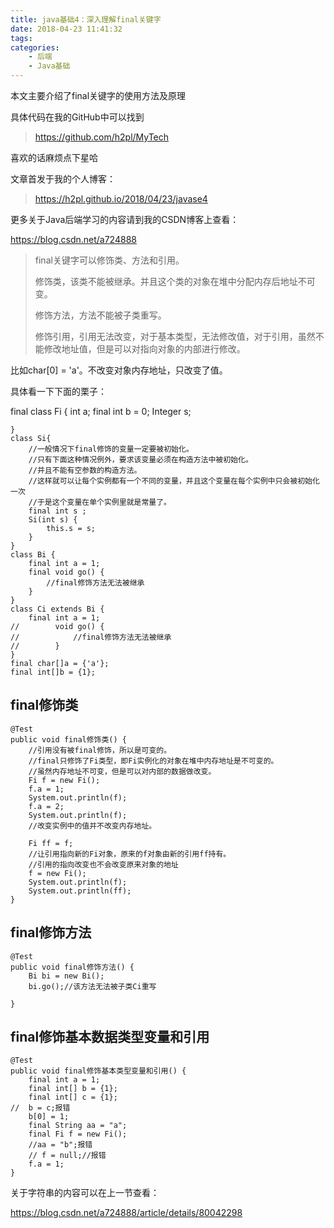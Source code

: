 ```yaml
---
title: java基础4：深入理解final关键字
date: 2018-04-23 11:41:32
tags:
categories:
	- 后端
	- Java基础
---
```

本文主要介绍了final关键字的使用方法及原理

具体代码在我的GitHub中可以找到
> https://github.com/h2pl/MyTech

喜欢的话麻烦点下星哈

文章首发于我的个人博客：
> https://h2pl.github.io/2018/04/23/javase4

更多关于Java后端学习的内容请到我的CSDN博客上查看：

https://blog.csdn.net/a724888
<!-- more -->

> final关键字可以修饰类、方法和引用。
> 
> 修饰类，该类不能被继承。并且这个类的对象在堆中分配内存后地址不可变。
> 
> 修饰方法，方法不能被子类重写。
> 
> 修饰引用，引用无法改变，对于基本类型，无法修改值，对于引用，虽然不能修改地址值，但是可以对指向对象的内部进行修改。

比如char[0] = 'a'。不改变对象内存地址，只改变了值。

具体看一下下面的栗子：


final class Fi {
        int a;
        final int b = 0;
        Integer s;

    }
    class Si{
        //一般情况下final修饰的变量一定要被初始化。
        //只有下面这种情况例外，要求该变量必须在构造方法中被初始化。
        //并且不能有空参数的构造方法。
        //这样就可以让每个实例都有一个不同的变量，并且这个变量在每个实例中只会被初始化一次
        //于是这个变量在单个实例里就是常量了。
        final int s ;
        Si(int s) {
            this.s = s;
        }
    }
    class Bi {
        final int a = 1;
        final void go() {
            //final修饰方法无法被继承
        }
    }
    class Ci extends Bi {
        final int a = 1;
    //        void go() {
    //            //final修饰方法无法被继承
    //        }
    }
    final char[]a = {'a'};
    final int[]b = {1};

## final修饰类

    @Test
    public void final修饰类() {
        //引用没有被final修饰，所以是可变的。
        //final只修饰了Fi类型，即Fi实例化的对象在堆中内存地址是不可变的。
        //虽然内存地址不可变，但是可以对内部的数据做改变。
        Fi f = new Fi();
        f.a = 1;
        System.out.println(f);
        f.a = 2;
        System.out.println(f);
        //改变实例中的值并不改变内存地址。

        Fi ff = f;
        //让引用指向新的Fi对象，原来的f对象由新的引用ff持有。
        //引用的指向改变也不会改变原来对象的地址
        f = new Fi();
        System.out.println(f);
        System.out.println(ff);
    }

## final修饰方法

    @Test
    public void final修饰方法() {
        Bi bi = new Bi();
        bi.go();//该方法无法被子类Ci重写

    }
    
## final修饰基本数据类型变量和引用

    @Test
    public void final修饰基本类型变量和引用() {
        final int a = 1;
        final int[] b = {1};
        final int[] c = {1};
    //  b = c;报错
        b[0] = 1;
        final String aa = "a";
        final Fi f = new Fi();
        //aa = "b";报错
        // f = null;//报错
        f.a = 1;
    }
关于字符串的内容可以在上一节查看：

https://blog.csdn.net/a724888/article/details/80042298